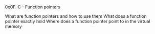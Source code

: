0x0F. C - Function pointers

What are function pointers and how to use them
What does a function pointer exactly hold
Where does a function pointer point to in the virtual memory
